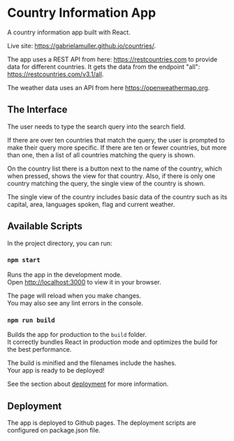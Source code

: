 # Country Information App

A country information app built with React.

Live site: https://gabrielamuller.github.io/countries/.

The app uses a REST API from here: https://restcountries.com to provide data for different countries. It gets the data from the endpoint "all": https://restcountries.com/v3.1/all.

The weather data uses an API from here https://openweathermap.org.

## The Interface
The user needs to type the search query into the search field.

If there are over ten countries that match the query, the user is prompted to make their query more specific. If there are ten or fewer countries, but more than one, then a list of all countries matching the query is shown.

On the country list there is a button next to the name of the country, which when pressed, shows the view for that country. Also, if there is only one country matching the query, the single view of the country is shown.

The single view of the country includes basic data of the country such as its capital, area, languages spoken, flag and current weather.


## Available Scripts

In the project directory, you can run:

### `npm start`

Runs the app in the development mode.\
Open [http://localhost:3000](http://localhost:3000) to view it in your browser.

The page will reload when you make changes.\
You may also see any lint errors in the console.

### `npm run build`

Builds the app for production to the `build` folder.\
It correctly bundles React in production mode and optimizes the build for the best performance.

The build is minified and the filenames include the hashes.\
Your app is ready to be deployed!

See the section about [deployment](https://facebook.github.io/create-react-app/docs/deployment) for more information.

## Deployment
The app is deployed to Github pages. The deployment scripts are configured on package.json file.